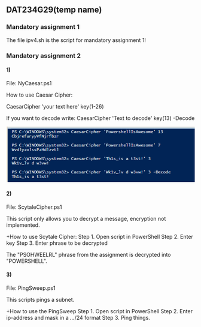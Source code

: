 ## DAT234G29(temp name)

### Mandatory assignment 1

The file ipv4.sh is the script for mandatory assignment 1!


### Mandatory assignment 2
#### 1)
File: NyCaesar.ps1

How to use Caesar Cipher: 

CaesarCipher 'your text here' key(1-26)

If you want to decode write: CaesarCipher 'Text to decode' key(13) -Decode

![alt text](https://github.com/ludakr1ss/DAT234G29/blob/master/CSmdecode.png)

#### 2)
File: ScytaleCipher.ps1

This script only allows you to decrypt a message, encryption not implemented.

+How to use Scytale Cipher:
Step 1. Open script in PowerShell
Step 2. Enter key
Step 3. Enter phrase to be decrypted

The "PSOHWEELRL" phrase from the assignment is decrypted into "POWERSHELL".

#### 3)
File: PingSweep.ps1

This scripts pings a subnet.

+How to use the PingSweep
Step 1. Open script in PowerShell
Step 2. Enter ip-address and mask in a *.*.*.*/24 format
Step 3. Ping things.
